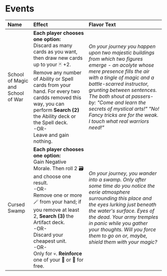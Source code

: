 # Events

| Name | Effect | Flavor Text |
| :--- | :--- | :--- |
| School of Magic and School of War | **Each player chooses one option:** <br>Discard as many cards as you want, then draw new cards up to your 🃏 +2. Remove any number of Ability or Spell cards from your hand. For every two cardds removed this way, you can perform **Search (2)** the Ability deck or the Spell deck.<br>-OR-<br>Leave and gain nothing. | *On your journey you happen upon two majestic buildings from which two figures emerge - an acolyte whose mere presence fills the air with a tingle of magic and  a battle-scarred instructor, grunting between sentences. The both shout at passers-by: "Come and learn the secrets of mystical arts!" "No! Fancy tricks are for the weak. I touch what real warriors need!"* |
| Cursed Swamp | **Each player chooses one option:** <br>Gain Negative Morale. Then roll 2 🗃️ and choose one result.<br>-OR-<br>Remove one or more 🪄 from your hand; if you remove at least 2, **Search (3)** the Artifact deck.<br>-OR-<br>Discard your cheapest unit.<br>-OR-<br>Only for 💀. **Reinforce** one of your 🥉 or 🥈 for free. | *On your journey, you wander into a swamp. Only after some time do you notice the eerie atmosphere surrounding this place and the eyes lurking just beneath the water's surface. Eyes of the dead. Your army tremples in panic while you gather your thoughts. Will you force them to go on or, maybe, shield them with your magic?* |
